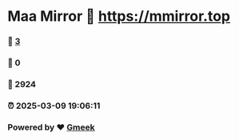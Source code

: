# Maa Mirror :link: https://mmirror.top 
### :page_facing_up: [3](https://mmirror.top/tag.html) 
### :speech_balloon: 0 
### :hibiscus: 2924 
### :alarm_clock: 2025-03-09 19:06:11 
### Powered by :heart: [Gmeek](https://github.com/Meekdai/Gmeek)
